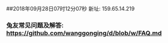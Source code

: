 ##2018年09月28日07时12分07秒 新址: 159.65.14.219
### 兔友常见问题及解答: https://github.com/wanggonging/d/blob/w/FAQ.md
